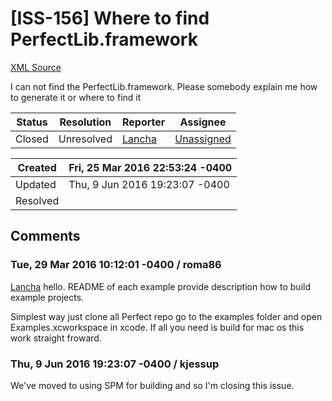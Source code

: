 # [ISS-156] Where to find PerfectLib.framework

[XML Source](../xml/ISS-156.xml)
<p><p>I can not find the PerfectLib.framework. Please somebody explain me how to generate it or where to find it</p></p>





Status|Resolution|Reporter|Assignee
------|----------|--------|--------
Closed|Unresolved|[Lancha](LanchaBasualdo)|[Unassigned]($-1)





Created|Fri, 25 Mar 2016 22:53:24 -0400
-------|--------------
Updated|Thu, 9 Jun 2016 19:23:07 -0400
Resolved|


## Comments




### Tue, 29 Mar 2016 10:12:01 -0400 / roma86 

<p><p><a href="http://jira.perfect.org:8080/secure/ViewProfile.jspa?name=LanchaBasualdo" class="user-hover" rel="LanchaBasualdo">Lancha</a> hello. README of each example provide description how to build example projects.</p>

<p>Simplest way just clone all Perfect repo go to the examples folder and open Examples.xcworkspace in xcode. If all you need is build for mac os this work straight froward.</p></p>


### Thu, 9 Jun 2016 19:23:07 -0400 / kjessup 

<p><p>We've moved to using SPM for building and so I'm closing this issue.</p></p>


